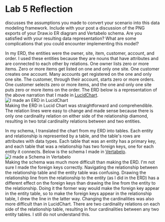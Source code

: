 # Lab 5 Reflection
discusses the assumptions you made to convert your scenario into this data modeling framework. Include with your post a discussion of the PNG exports of your Draw.io ER diagram and Vertabelo schema. Are you satisfied with your resulting data representation? What are some complications that you could encounter implementing this model?

In my ERD, the entities were the owner, site, item, customer, account, and order. I used these entities because they are nouns that have attributes and are connected to each other by relations. One owner lists zero or more items. Zero or more items get listed on one and only one site. One customer creates one account. Many accounts get registered on the one and only one site. The customer, through their account, starts zero or more orders. One customer selects zero or more items, and the one and only one site puts zero or more items on the order. The ERD below is a representation of the above narration that I made in [LucidChart](https://www.lucidchart.com/pages/).
<br>
![I made an ERD in LucidChart](/blog/images/ERD.png)
<br>
Making the ERD in Lucid Chart was straightforward and comprehendible. The relation lines were easy to change and made sense because there is only one cardinality relation on either side of the relationship diamond, resulting in two total cardinality relations between and two entities.

In my schema, I translated the chart from my ERD into tables. Each entity and relationship is represented by a table, and the table's rows are attributes with data types. Each table that was an entity has a primary key, and each table that was a relationship has two foreign keys, one for each entity it connects. Below is the schema I made in [Vertabelo](https://www.vertabelo.com/).
<br>
![I made a Schema in Vertabelo](/blog/images/SQLSchema.png)
<br>
Making the schema was much more difficult than making the ERD. I'm not sure I made the foreign keys correctly. Navigating the relationship between the relationship table and the entity table was confusing. Drawing the relationship line from the relationship to the entity (as I did in the ERD) has a different effect on the foreign keys than drawing the line from the entity to the relationship. Doing it the former way would make the foreign key appear in the entity table, so to make the foreign keys appear in the relationship table, I drew the line in the latter way. Changing the cardinalities was also more difficult than in LucidChart. There are two cardinality relations on each side of the relationship table, resulting in four cardinalities between any two entity tables. I still do not understand this.
